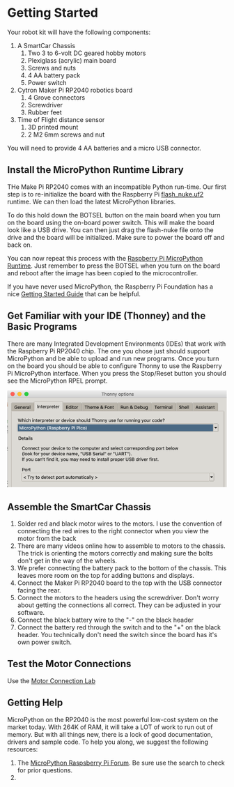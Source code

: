 # Getting Started

Your robot kit will have the following components:

1. A SmartCar Chassis
    1. Two 3 to 6-volt DC geared hobby motors
    1. Plexiglass (acrylic) main board
    1. Screws and nuts
    1. 4 AA battery pack
    1. Power switch
2. Cytron Maker Pi RP2040 robotics board
    1. 4 Grove connectors
    1. Screwdriver
    1. Rubber feet
3. Time of Flight distance sensor
    1. 3D printed mount
    1. 2 M2 6mm screws and nut

You will need to provide 4 AA batteries and a micro USB connector.

## Install the MicroPython Runtime Library

THe Make Pi RP2040 comes with an incompatible Python run-time.  Our first step is to re-initialize the board with the Raspberry Pi [flash_nuke.uf2](https://www.raspberrypi.org/documentation/pico/getting-started/static/6f6f31460c258138bd33cc96ddd76b91/flash_nuke.uf2) runtime.  We can then load the latest MicroPython libraries.

To do this hold down the BOTSEL button on the main board when you turn on the board using the on-board power switch.  This will make the board look like a USB drive.  You can then just drag the flash-nuke file onto the drive and the board will be initialized.  Make sure to power the board off and back on.

You can now repeat this process with the [Raspberry Pi MicroPython Runtime](https://micropython.org/download/rp2-pico/rp2-pico-latest.uf2).  Just remember to press the BOTSEL when you turn on the board and reboot after the image has been copied to the microcontroller.

If you have never used MicroPython, the Raspberry Pi Foundation has a nice [Getting Started Guide](https://www.raspberrypi.org/documentation/microcontrollers/micropython.html) that can be helpful.

## Get Familiar with your IDE (Thonney) and the Basic Programs

There are many Integrated Development Environments (IDEs) that work with the Raspberry Pi RP2040 chip.  The one you chose just should support MicroPython and be able to upload and run new programs.  Once you turn on the board you should be able to configure Thonny to use the Raspberry Pi MicroPython interface.  When you press the Stop/Reset button you should see the MicroPython RPEL prompt.

![](../../img/thonny-micropython-pico.png)

## Assemble the SmartCar Chassis

1. Solder red and black motor wires to the motors.  I use the convention of connecting the red wires to the right connector when you view the motor from the back
2. There are many videos online how to assemble to motors to the chassis.  The trick is orienting the motors correctly and making sure the bolts don't get in the way of the wheels.
3. We prefer connecting the battery pack to the bottom of the chassis.  This leaves more room on the top for adding buttons and displays.
4. Connect the Maker Pi RP2040 board to the top with the USB connector facing the rear.
5. Connect the motors to the headers using the screwdriver.  Don't worry about getting the connections all correct.  They can be adjusted in your software.
6. Connect the black battery wire to the "-" on the black header
7. Connect the battery red through the switch and to the "+" on the black header.  You technically don't need the switch since the board has it's own power switch.

## Test the Motor Connections

Use the [Motor Connection Lab](07-motor-connection-lab.md)

## Getting Help

MicroPython on the RP2040 is the most powerful low-cost system on the market today.  With 264K of RAM, it will take a LOT of work to run out of memory.  But with all things new, there is a lock of good documentation, drivers and sample code.  To help you along, we suggest the following resources:

1. The [MicroPython Raspsberry Pi Forum](https://forum.micropython.org/viewforum.php?f=21&sid=73745cabd6bbdacfd3e78419d5064dfe).  Be sure use the search to check for prior questions.
2.  

